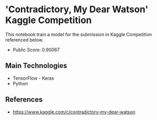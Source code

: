 # 'Contradictory, My Dear Watson' Kaggle Competition
This notebook train a model for the submission in Kaggle Competition referenced below.
* Public Score: 0.90067

## Main Technologies
* TensorFlow - Keras
* Python
## References
* https://www.kaggle.com/c/contradictory-my-dear-watson
